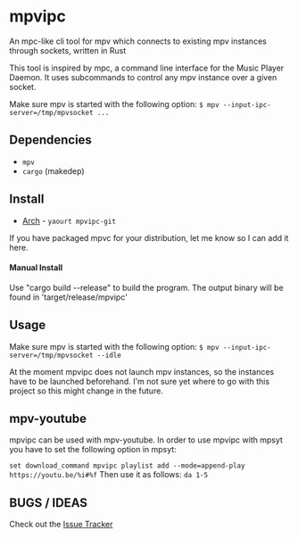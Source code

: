 # mpvipc

An mpc-like cli tool for mpv which connects to existing mpv instances through sockets, written in Rust

This tool is inspired by mpc, a command line interface for the Music Player Daemon.
It uses subcommands to control any mpv instance over a given socket.

Make sure mpv is started with the following option:
`
$ mpv --input-ipc-server=/tmp/mpvsocket ...
`

## Dependencies

- `mpv`
- `cargo` (makedep)

## Install

- [Arch](https://aur.archlinux.org/packages/mpvipc-git) - `yaourt mpvipc-git`

If you have packaged mpvc for your distribution, let me know so I can add it here.

#### Manual Install

Use "cargo build --release" to build the program.
The output binary will be found in 'target/release/mpvipc'

## Usage

Make sure mpv is started with the following option:
`
$ mpv --input-ipc-server=/tmp/mpvsocket --idle
`

At the moment mpvipc does not launch mpv instances, so the instances have to be launched beforehand.
I'm not sure yet where to go with this project so this might change in the future.

## mpv-youtube

mpvipc can be used with mpv-youtube. In order to use mpvipc with mpsyt you have to set the following option in mpsyt:

`
set download_command mpvipc playlist add --mode=append-play https://youtu.be/%i#%f
`
Then use it as follows:
`
da 1-5
`
## BUGS / IDEAS

Check out the [Issue Tracker](https://github.com/freijon/mpvipc/issues)